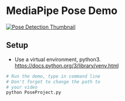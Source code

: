 # MediaPipe Pose Demo

[![Pose Detection Thumbnail](https://img.youtube.com/vi/zDbLFhWFpnc/0.jpg)](https://www.youtube.com/watch?v=zDbLFhWFpnc)

## Setup
* Use a virtual environment, python3.
  https://docs.python.org/3/library/venv.html

``` bash
# Run the demo, type in command line
# Don't forget to change the path to
# your video
python PoseProject.py
```
